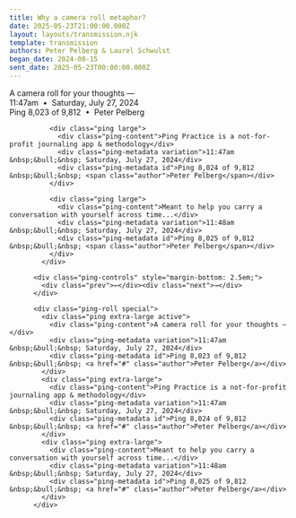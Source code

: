 ```yaml
---
title: Why a camera roll metaphor?
date: 2025-05-23T21:00:00.000Z
layout: layouts/transmission.njk
template: transmission
authors: Peter Pelberg & Laurel Schwulst
began_date: 2024-08-15
sent_date: 2025-05-23T00:00:00.000Z
---
```


<div class="ping-slideshow">
              <div class="ping extra-large active">
                <div class="ping-content">
                A camera roll for your thoughts —
                </div>
                <div class="ping-metadata variation">11:47am &nbsp;&bull;&nbsp; Saturday, July 27, 2024</div>
                <div class="ping-metadata id">Ping 8,023 of 9,812 &nbsp;&bull;&nbsp; <span class="author">Peter Pelberg</span></div>
              </div>
    
              <div class="ping large">
                <div class="ping-content">Ping Practice is a not-for-profit journaling app & methodology</div>
                <div class="ping-metadata variation">11:47am &nbsp;&bull;&nbsp; Saturday, July 27, 2024</div>
                <div class="ping-metadata id">Ping 8,024 of 9,812 &nbsp;&bull;&nbsp; <span class="author">Peter Pelberg</span></div>
              </div>
    
              <div class="ping large">
                <div class="ping-content">Meant to help you carry a conversation with yourself across time...</div>
                <div class="ping-metadata variation">11:48am &nbsp;&bull;&nbsp; Saturday, July 27, 2024</div>
                <div class="ping-metadata id">Ping 8,025 of 9,812 &nbsp;&bull;&nbsp; <span class="author">Peter Pelberg</span></div>
              </div>
            </div>

```
      <div class="ping-controls" style="margin-bottom: 2.5em;">
        <div class="prev">←</div><div class="next">→</div>
      </div>

      <div class="ping-roll special">
        <div class="ping extra-large active">
          <div class="ping-content">A camera roll for your thoughts —</div>
          <div class="ping-metadata variation">11:47am &nbsp;&bull;&nbsp; Saturday, July 27, 2024</div>
          <div class="ping-metadata id">Ping 8,023 of 9,812 &nbsp;&bull;&nbsp; <a href="#" class="author">Peter Pelberg</a></div>
        </div>
        <div class="ping extra-large">
          <div class="ping-content">Ping Practice is a not-for-profit journaling app & methodology</div>
          <div class="ping-metadata variation">11:47am &nbsp;&bull;&nbsp; Saturday, July 27, 2024</div>
          <div class="ping-metadata id">Ping 8,024 of 9,812 &nbsp;&bull;&nbsp; <a href="#" class="author">Peter Pelberg</a></div>
        </div>
        <div class="ping extra-large">
          <div class="ping-content">Meant to help you carry a conversation with yourself across time...</div>
          <div class="ping-metadata variation">11:48am &nbsp;&bull;&nbsp; Saturday, July 27, 2024</div>
          <div class="ping-metadata id">Ping 8,025 of 9,812 &nbsp;&bull;&nbsp; <a href="#" class="author">Peter Pelberg</a></div>
        </div>
      </div>
```
